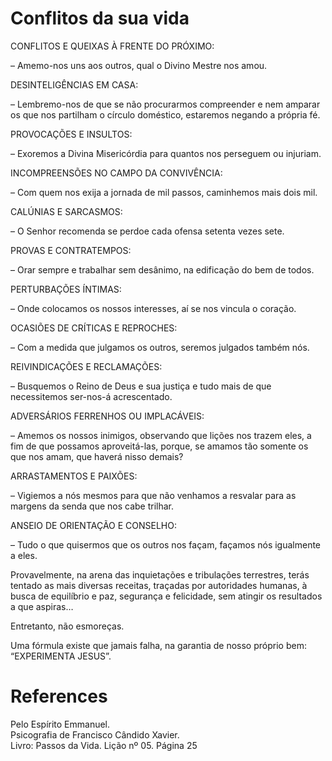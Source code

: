 # Conflitos da sua vida

CONFLITOS E QUEIXAS À FRENTE DO PRÓXIMO:

– Amemo-nos uns aos outros, qual o Divino Mestre nos amou.

DESINTELIGÊNCIAS EM CASA:

– Lembremo-nos de que se não procurarmos compreender e nem amparar os que nos partilham o círculo doméstico, estaremos negando a própria fé.

PROVOCAÇÕES E INSULTOS:

– Exoremos a Divina Misericórdia para quantos nos perseguem ou injuriam.

INCOMPREENSÕES NO CAMPO DA CONVIVÊNCIA:

– Com quem nos exija a jornada de mil passos, caminhemos mais dois mil.

CALÚNIAS E SARCASMOS:

– O Senhor recomenda se perdoe cada ofensa setenta vezes sete.

PROVAS E CONTRATEMPOS:

– Orar sempre e trabalhar sem desânimo, na edificação do bem de todos.

PERTURBAÇÕES ÍNTIMAS:

– Onde colocamos os nossos interesses, aí se nos vincula o coração.

OCASIÕES DE CRÍTICAS E REPROCHES:

– Com a medida que julgamos os outros, seremos julgados também nós.

REIVINDICAÇÕES E RECLAMAÇÕES:

– Busquemos o Reino de Deus e sua justiça e tudo mais de que necessitemos ser-nos-á acrescentado.

ADVERSÁRIOS FERRENHOS OU IMPLACÁVEIS:

– Amemos os nossos inimigos, observando que lições nos trazem eles, a fim de que possamos aproveitá-las, porque, se amamos tão somente os que nos amam, que haverá nisso demais?

ARRASTAMENTOS E PAIXÕES:

– Vigiemos a nós mesmos para que não venhamos a resvalar para as margens da senda que nos cabe trilhar.

ANSEIO DE ORIENTAÇÃO E CONSELHO:

– Tudo o que quisermos que os outros nos façam, façamos nós igualmente a eles.

Provavelmente, na arena das inquietações e tribulações terrestres, terás tentado as mais diversas receitas, traçadas por autoridades humanas, à busca de equilíbrio e paz, segurança e felicidade, sem atingir os resultados a que aspiras…

Entretanto, não esmoreças.

Uma fórmula existe que jamais falha, na garantia de nosso próprio bem: “EXPERIMENTA JESUS”.

# References
Pelo Espírito Emmanuel.  
Psicografia de Francisco Cândido Xavier.  
Livro: Passos da Vida. Lição nº 05. Página 25  
